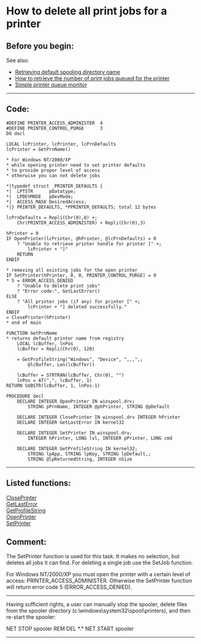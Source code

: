 
# How to delete all print jobs for a printer

## Before you begin:
See also:

* [Retrieving default spooling directory name](sample_358.md)  
* [How to retrieve the number of print jobs queued for the printer](sample_367.md)  
* [Simple printer queue monitor](sample_373.md)  
  
***  


## Code:
```foxpro  
#DEFINE PRINTER_ACCESS_ADMINISTER  4
#DEFINE PRINTER_CONTROL_PURGE      3
DO decl

LOCAL lcPrinter, lcPrinter, lcPrnDefaults
lcPrinter = GetPrnName()

* For Windows NT/2000/XP
* while opening printer need to set printer defaults
* to provide proper level of access
* otherwise you can not delete jobs

*|typedef struct _PRINTER_DEFAULTS {
*|  LPTSTR      pDatatype;
*|  LPDEVMODE   pDevMode;
*|  ACCESS_MASK DesiredAccess;
*|} PRINTER_DEFAULTS, *PPRINTER_DEFAULTS; total 12 bytes

lcPrnDefaults = Repli(Chr(0),8) +;
	Chr(PRINTER_ACCESS_ADMINISTER) + Repli(Chr(0),3)

hPrinter = 0
IF OpenPrinter(lcPrinter, @hPrinter, @lcPrnDefaults) = 0
	? "Unable to retrieve printer handle for printer [" +;
		lcPrinter + "]"
	RETURN
ENDIF

* removing all existing jobs for the open printer
IF SetPrinter(hPrinter, 0, 0, PRINTER_CONTROL_PURGE) = 0
* 5 = ERROR_ACCESS_DENIED
	? "Unable to delete print jobs"
	? "Error code:", GetLastError()
ELSE
	? "All printer jobs (if any) for printer [" +;
		lcPrinter + "] deleted successfully."
ENDIF
= ClosePrinter(hPrinter)
* end of main

FUNCTION GetPrnName
* returns default printer name from registry
	LOCAL lcBuffer, lnPos
	lcBuffer = Repli(Chr(0), 120)

	= GetProfileString("Windows", "Device", ",,,",;
		@lcBuffer, Len(lcBuffer))

	lcBuffer = STRTRAN(lcBuffer, Chr(0), "")
	lnPos = AT(",", lcBuffer, 1)
RETURN SUBSTR(lcBuffer, 1, lnPos-1)

PROCEDURE decl
	DECLARE INTEGER OpenPrinter IN winspool.drv;
		STRING pPrnName, INTEGER @phPrinter, STRING @pDefault

	DECLARE INTEGER ClosePrinter IN winspool.drv INTEGER hPrinter
	DECLARE INTEGER GetLastError IN kernel32

	DECLARE INTEGER SetPrinter IN winspool.drv;
		INTEGER hPrinter, LONG lvl, INTEGER pPrinter, LONG cmd

	DECLARE INTEGER GetProfileString IN kernel32;
		STRING lpApp, STRING lpKey, STRING lpDefault,;
		STRING @lpReturnedString, INTEGER nSize  
```  
***  


## Listed functions:
[ClosePrinter](../libraries/winspool.drv/ClosePrinter.md)  
[GetLastError](../libraries/kernel32/GetLastError.md)  
[GetProfileString](../libraries/kernel32/GetProfileString.md)  
[OpenPrinter](../libraries/winspool.drv/OpenPrinter.md)  
[SetPrinter](../libraries/winspool.drv/SetPrinter.md)  

## Comment:
The SetPrinter function is used for this task. It makes no selection, but deletes all jobs it can find. For deleting a single job use the SetJob function.  
  
For Windows NT/2000/XP you must open the printer with a certain level of access: PRINTER_ACCESS_ADMINISTER. Otherwise the SetPrinter function will return error code 5 (ERROR_ACCESS_DENIED).  
  
* * *  
Having sufficient rights, a user can manually stop the spooler, delete files from the spooler directory (c:\windows\system32\spool\printers), and then re-start the spooler:  
<div class="precode">NET STOP spooler  
REM DEL *.*  
NET START spooler  
</div>  
  
***  

